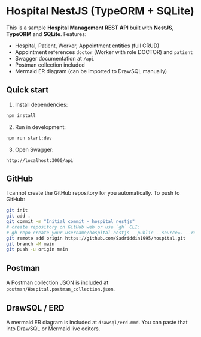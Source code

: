 # Hospital NestJS (TypeORM + SQLite)

This is a sample **Hospital Management REST API** built with **NestJS**, **TypeORM** and **SQLite**.
Features:
- Hospital, Patient, Worker, Appointment entities (full CRUD)
- Appointment references `doctor` (Worker with role DOCTOR) and `patient`
- Swagger documentation at `/api`
- Postman collection included
- Mermaid ER diagram (can be imported to DrawSQL manually)

## Quick start

1. Install dependencies:
```bash
npm install
```

2. Run in development:
```bash
npm run start:dev
```

3. Open Swagger:
```
http://localhost:3000/api
```

## GitHub

I cannot create the GitHub repository for you automatically. To push to GitHub:

```bash
git init
git add .
git commit -m "Initial commit - hospital nestjs"
# create repository on GitHub web or use `gh` CLI:
# gh repo create your-username/hospital-nestjs --public --source=. --remote=origin --push
git remote add origin https://github.com/Sadriddin1995/hospital.git
git branch -M main
git push -u origin main
```

## Postman

A Postman collection JSON is included at `postman/Hospital.postman_collection.json`.

## DrawSQL / ERD

A mermaid ER diagram is included at `drawsql/erd.mmd`. You can paste that into DrawSQL or Mermaid live editors.

